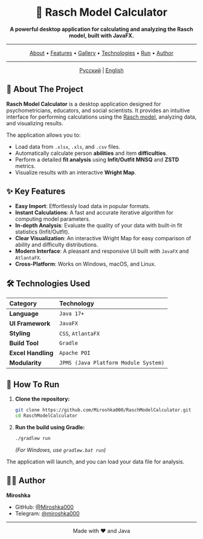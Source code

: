 <div align="center">

# 📏 Rasch Model Calculator

**A powerful desktop application for calculating and analyzing the Rasch model, built with JavaFX.**

</div>

---

<p align="center">
  <a href="#-about-the-project">About</a> •
  <a href="#-key-features">Features</a> •
  <a href="#-gallery">Gallery</a> •
  <a href="#-technologies-used">Technologies</a> •
  <a href="#-how-to-run">Run</a> •
  <a href="#-author">Author</a>
</p>

---

<div align="center">
    <a href="README.md">Русский</a> | <a href="README.en.md">English</a>
</div>

## 📖 About The Project

**Rasch Model Calculator** is a desktop application designed for psychometricians, educators, and social scientists. It provides an intuitive interface for performing calculations using the [Rasch model](https://en.wikipedia.org/wiki/Rasch_model), analyzing data, and visualizing results.

The application allows you to:
- Load data from `.xlsx`, `.xls`, and `.csv` files.
- Automatically calculate person **abilities** and item **difficulties**.
- Perform a detailed **fit analysis** using **Infit/Outfit MNSQ** and **ZSTD** metrics.
- Visualize results with an interactive **Wright Map**.

## ✨ Key Features

- **Easy Import**: Effortlessly load data in popular formats.
- **Instant Calculations**: A fast and accurate iterative algorithm for computing model parameters.
- **In-depth Analysis**: Evaluate the quality of your data with built-in fit statistics (Infit/Outfit).
- **Clear Visualization**: An interactive Wright Map for easy comparison of ability and difficulty distributions.
- **Modern Interface**: A pleasant and responsive UI built with `JavaFX` and `AtlantaFX`.
- **Cross-Platform**: Works on Windows, macOS, and Linux.

## 🛠️ Technologies Used

| Category | Technology |
| :--- | :--- |
| **Language** | `Java 17+` |
| **UI Framework** | `JavaFX` |
| **Styling** | `CSS`, `AtlantaFX` |
| **Build Tool** | `Gradle` |
| **Excel Handling**| `Apache POI` |
| **Modularity** | `JPMS (Java Platform Module System)`|

## 🚀 How To Run

1.  **Clone the repository:**
    ```bash
    git clone https://github.com/Miroshka000/RaschModelCalculator.git
    cd RaschModelCalculator
    ```
2.  **Run the build using Gradle:**
    ```bash
    ./gradlew run
    ```
    *(For Windows, use `gradlew.bat run`)*

The application will launch, and you can load your data file for analysis.

## 👨‍💻 Author

**Miroshka**

- GitHub: [@Miroshka000](https://github.com/Miroshka000)
- Telegram: [@miroshka000](https://t.me/miroshka000)

---
<div align="center">
Made with ❤️ and Java
</div> 
